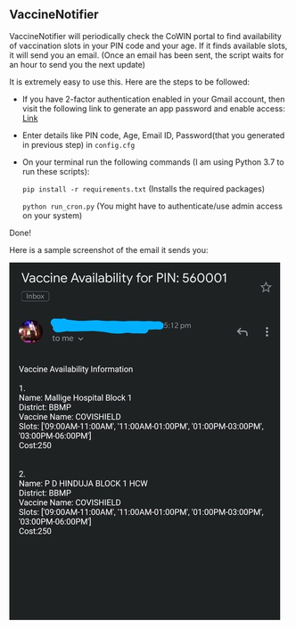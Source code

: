 ## VaccineNotifier

VaccineNotifier will periodically check the CoWIN portal to find availability of vaccination slots in your PIN code and your age. If it finds available slots, it will send you an email. (Once an email has been sent, the script waits for an hour to send you the next update)

It is extremely easy to use this. Here are the steps to be followed:

* If you have 2-factor authentication enabled in your Gmail account, then visit the following link to generate an app password and enable access:
  [Link](https://support.google.com/accounts/answer/185833?p=InvalidSecondFactor&visit_id=637554658548216477-2576856839&rd=1)

* Enter details like PIN code, Age, Email ID, Password(that you generated in previous step) in `config.cfg`

* On your terminal run the following commands (I am using Python 3.7 to run these scripts):

  `pip install -r requirements.txt` (Installs the required packages)

  `python run_cron.py` (You might have to authenticate/use admin access on your system)
  
Done!

Here is a sample screenshot of the email it sends you:

![Screenshot](https://github.com/prash29/VaccineNotifier/blob/main/screenshot.jpg)
